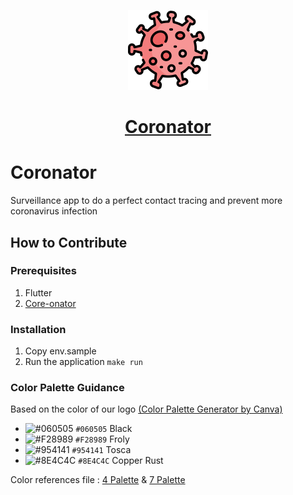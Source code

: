 <p align="center">
  <a href="https://coronator.id/">
    <img src="assets/icons/logo_64.png" height="128">
    <h1 align="center">Coronator</h1>
  </a>
</p>

# Coronator

Surveillance app to do a perfect contact tracing and prevent more coronavirus infection

## How to Contribute

### Prerequisites

1. Flutter
2. [Core-onator](https://github.com/coronatorid/core-onator/)

### Installation

1. Copy env.sample
2. Run the application `make run`

### Color Palette Guidance
Based on the color of our logo [(Color Palette Generator by Canva)](https://www.canva.com/colors/color-palette-generator/)
- ![#060505](https://via.placeholder.com/15/060505/000000?text=+) `#060505` Black
- ![#F28989](https://via.placeholder.com/15/F28989/000000?text=+) `#F28989` Froly
- ![#954141](https://via.placeholder.com/15/954141/000000?text=+) `#954141` Tosca
- ![#8E4C4C](https://via.placeholder.com/15/8E4C4C/000000?text=+) `#8E4C4C` Copper Rust

Color references file : [4 Palette](https://user-images.githubusercontent.com/7739709/103440769-0c8a2300-4c7b-11eb-972e-c301957705e9.jpg) & [7 Palette](https://user-images.githubusercontent.com/7739709/103440772-1449c780-4c7b-11eb-8d97-2f9313811e6b.jpg)
